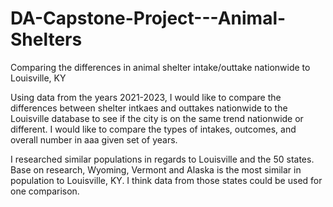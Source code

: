 # DA-Capstone-Project---Animal-Shelters
Comparing the differences in animal shelter intake/outtake nationwide to Louisville, KY

Using data from the years 2021-2023, I would like to compare the differences between shelter intkaes and outtakes nationwide to the Louisville database to see if the city is on the same trend nationwide or different.  I would like to compare the types of intakes, outcomes, and overall number in aaa given set of years.

I researched similar populations in regards to Louisville and the 50 states.  Base on research, Wyoming, Vermont and Alaska is the most similar in population to Louisville, KY.  I think data from those states could be used for one comparison.